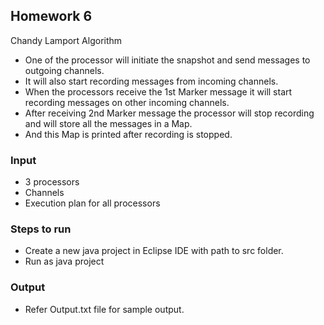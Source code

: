 ## Homework 6

Chandy Lamport Algorithm

* One of the processor will initiate the snapshot and send messages to outgoing channels. 
* It will also start recording messages from incoming channels.
* When the processors receive the 1st Marker message it will start recording messages on other incoming channels.
* After receiving 2nd Marker message the processor will stop recording and will store all the messages in a Map.
* And this Map is printed after recording is stopped. 

### Input

* 3 processors
* Channels
* Execution plan for all processors

### Steps to run

* Create a new java project in Eclipse IDE with path to src folder.
* Run as java project

### Output 

* Refer Output.txt file for sample output.
